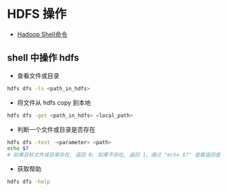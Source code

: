# HDFS 操作

- [Hadoop Shell命令](http://hadoop.apache.org/docs/r1.0.4/cn/hdfs_shell.html)

## shell 中操作 hdfs

- 查看文件或目录

```bash
hdfs dfs -ls <path_in_hdfs>
```

- 将文件从 hdfs copy 到本地

```bash
hdfs dfs -get <path_in_hdfs> <local_path>
```

- 判断一个文件或目录是否存在

```bash
hdfs dfs -test -<parameter> <path>
echo $?
# 如果目标文件或目录存在, 返回 0; 如果不存在, 返回 1。通过 "echo $?" 查看返回值
```

- 获取帮助

```bash
hdfs dfs -help
```
